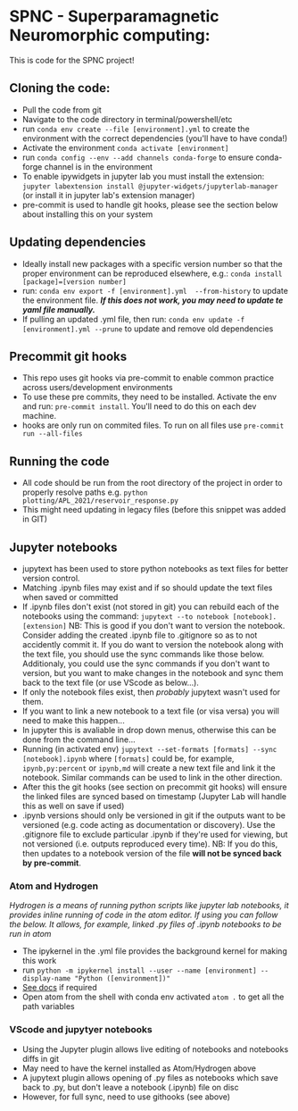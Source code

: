 # SPNC - Superparamagnetic Neuromorphic computing:

This is code for the SPNC project!

## Cloning the code:

- Pull the code from git
- Navigate to the code directory in terminal/powershell/etc
- run `conda env create --file [environment].yml` to create the environment with the correct dependencies (you'll have to have conda!)
- Activate the environment `conda activate [environment]`
- run `conda config --env --add channels conda-forge` to ensure conda-forge channel is in the environment
- To enable ipywidgets in jupyter lab you must install the extension: `jupyter labextension install @jupyter-widgets/jupyterlab-manager` (or install it in jupyter lab's extension manager)
- pre-commit is used to handle git hooks, please see the section below about installing this on your system


## Updating dependencies
-  Ideally install new packages with a specific version number so that the proper environment can be reproduced elsewhere, e.g.: `conda install [package]=[version number]`
- run: `conda env export -f [environment].yml  --from-history` to update the environment file. ***If this does not work, you may need to update te yaml file manually.***
- If pulling an updated .yml file, then run: `conda env update -f [environment].yml --prune` to update and remove old dependencies

## Precommit git hooks
- This repo uses git hooks via pre-commit to enable common practice across users/development environments
- To use these pre commits, they need to be installed. Activate the env and run: ```pre-commit install```. You'll need to do this on each dev machine.
- hooks are only run on commited files. To run on all files use ```pre-commit run --all-files```


## Running the code
- All code should be run from the root directory of the project in order to properly resolve paths e.g.
    ``` python plotting/APL_2021/reservoir_response.py ```
- This might need updating in legacy files (before this snippet was added in GIT)

## Jupyter notebooks
- jupytext has been used to store python notebooks as text files for better version control.
- Matching .ipynb files may exist and if so should update the text files when saved or committed
- If .ipynb files don't exist (not stored in git) you can rebuild each of the notebooks using the command: `jupytext --to notebook [notebook].[extension]` NB: This is good if you don't want to version the notebook. Consider adding the created .ipynb file to .gitignore so as to not accidently commit it. If you do want to version the notebook along with the text file, you should use the sync commands like those below. Additionaly, you could use the sync commands if you don't want to version, but you want to make changes in the notebook and sync them back to the text file (or use VScode as below...).
- If only the notebook files exist, then *probably* jupytext wasn't used for them.
- If you want to link a new notebook to a text file (or visa versa) you will need to make this happen...
- In jupyter this is avaliable in drop down menus, otherwise this can be done from the command line...
- Running (in activated env) ``` jupytext --set-formats [formats] --sync [notebook].ipynb ``` where ```[formats]``` could be, for example, ``` ipynb,py:percent ``` or ``` ipynb,md ``` will create a new text file and link it the notebook. Similar commands can be used to link in the other direction.
- After this the git hooks (see section on precommit git hooks) will ensure the linked files are synced based on timestamp (Jupyter Lab will handle this as well on save if used)
- .ipynb versions should only be versioned in git if the outputs want to be versioned (e.g. code acting as documentation or discovery). Use the .gitignore file to exclude particular .ipynb if they're used for viewing, but not versioned (i.e. outputs reproduced every time). NB: If you do this, then updates to a notebook version of the file **will not be synced back by pre-commit**.

### Atom and Hydrogen
*Hydrogen is a means of running python scripts like jupyter lab notebooks, it provides inline running of code in the atom editor. If using you can follow the below. It allows, for example, linked .py files of .ipynb notebooks to be run in atom*
- The ipykernel in the .yml file provides the background kernel for making this work
- run `python -m ipykernel install --user --name [environment] --display-name "Python ([environment])"`
- [See docs](https://ipython.readthedocs.io/en/stable/install/kernel_install.html) if required
- Open atom from the shell with conda env activated `atom .` to get all the path variables

### VScode and jupytyer notebooks
- Using the Jupyter plugin allows live editing of notebooks and notebooks diffs in git
- May need to have the kernel installed as Atom/Hydrogen above
- A jupytext plugin allows opening of .py files as notebooks which save back to .py, but don't leave a notebook (.ipynb) file on disc
- However, for full sync, need to use githooks (see above)

